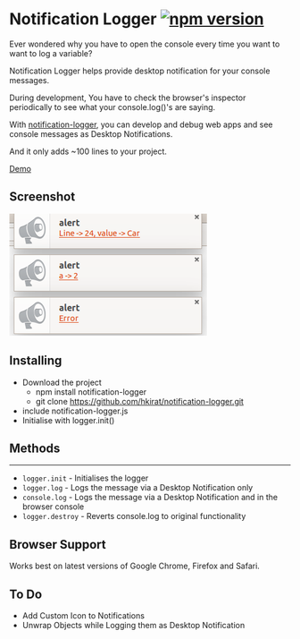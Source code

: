 # Notification Logger [![npm version](https://badge.fury.io/js/notification-logger.svg)](https://badge.fury.io/js/notification-logger)

Ever wondered why you have to open the console every time you want to want to log a variable?

Notification Logger helps provide desktop notification for your console messages.

During development, You have to check the browser's inspector periodically to see what your console.log()'s are saying.

With [notification-logger](https://hkirat.github.io/notification-logger/), you can develop and debug web apps and see console messages as Desktop Notifications.

And it only adds ~100 lines to your project.


[Demo](https://hkirat.github.io/notification-logger/)


## Screenshot

![notification-logger](./images/image.png)

## Installing
 - Download the project
   - npm install notification-logger
   - git clone https://github.com/hkirat/notification-logger.git
 - include notification-logger.js
 - Initialise with logger.init()

## Methods
-----
* `logger.init` - Initialises the logger
* `logger.log` - Logs the message via a Desktop Notification only
* `console.log` - Logs the message via a Desktop Notification and in the browser console
* `logger.destroy` - Reverts console.log to original functionality

## Browser Support

Works best on latest versions of Google Chrome, Firefox and Safari.

## To Do
 - Add Custom Icon to Notifications
 - Unwrap Objects while Logging them as Desktop Notification